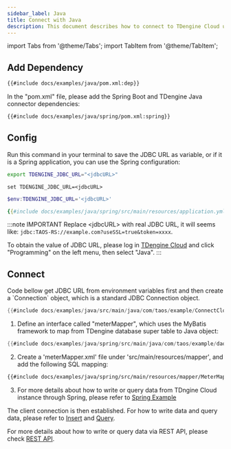 ```yaml
---
sidebar_label: Java
title: Connect with Java
description: This document describes how to connect to TDengine Cloud using the Java client library.
---
```


<!-- exclude -->

import Tabs from '@theme/Tabs';
import TabItem from '@theme/TabItem';

<!-- exclude-end -->

## Add Dependency

<Tabs defaultValue="maven">
<TabItem value="maven" label="Maven">

```xml title="pom.xml"
{{#include docs/examples/java/pom.xml:dep}}
```

</TabItem>
<TabItem value="spring" label="Spring">

In the "pom.xml" file, please add the Spring Boot and TDengine Java connector dependencies:

```xml
{{#include docs/examples/java/spring/pom.xml:spring}}
```

</TabItem>
</Tabs>

## Config

Run this command in your terminal to save the JDBC URL as variable, or if it is a Spring application, you can use the Spring configuration:

<Tabs defaultValue="bash">
<TabItem value="bash" label="Bash">

```bash
export TDENGINE_JDBC_URL="<jdbcURL>"
```

</TabItem>
<TabItem value="cmd" label="CMD">

```shell
set TDENGINE_JDBC_URL=<jdbcURL>
```

</TabItem>
<TabItem value="powershell" label="Powershell">

```powershell
$env:TDENGINE_JDBC_URL='<jdbcURL>'
```

</TabItem>
<TabItem value="spring" label="Spring">

```yml
{{#include docs/examples/java/spring/src/main/resources/application.yml}}
```

</TabItem>
</Tabs>

<!-- exclude -->

:::note IMPORTANT
Replace &lt;jdbcURL&gt; with real JDBC URL, it will seems like: `jdbc:TAOS-RS://example.com?useSSL=true&token=xxxx`.

To obtain the value of JDBC URL, please log in [TDengine Cloud](https://cloud.tdengine.com) and click "Programming" on the left menu, then select "Java".
:::

<!-- exclude-end -->

## Connect

<Tabs defaultValue="java">
<TabItem value="java" label="Java">
Code bellow get JDBC URL from environment variables first and then create a `Connection` object, which is a standard JDBC Connection object.

```java
{{#include docs/examples/java/src/main/java/com/taos/example/ConnectCloudExample.java:connect}}
```

</TabItem>
<TabItem value="spring" label="Spring">

1. Define an interface called "meterMapper", which uses the MyBatis framework to map from TDengine database super table to Java object:

  ```java
  {{#include docs/examples/java/spring/src/main/java/com/taos/example/dao/MeterMapper.java:mybatis}}
  ```

2. Create a 'meterMapper.xml' file under 'src/main/resources/mapper', and add the following SQL mapping:

```xml
{{#include docs/examples/java/spring/src/main/resources/mapper/MeterMapper.xml}}
```

3. For more details about how to write or query data from TDngine Cloud instance through Spring, please refer to [Spring Example](https://github.com/taosdata/TDengine/tree/docs-cloud/docs/examples/java/spring/)

</TabItem>
</Tabs>

The client connection is then established. For how to write data and query data, please refer to [Insert](https://docs.tdengine.com/cloud/programming/insert/) and [Query](https://docs.tdengine.com/cloud/programming/query/).

For more details about how to write or query data via REST API, please check [REST API](https://docs.tdengine.com/cloud/programming/connector/rest-api/).
